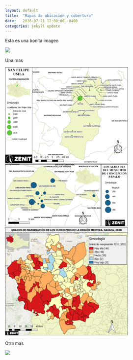 ```yaml
---
layout: default
title:  "Mapas de ubicación y cobertura"
date:   2016-07-21 12:00:00 -0400
categories: jekyll update
---
```


Esta es una bonita imagen

<img src="/images/post/oaxaca/1.png" width="900">

Una mas


<img src="/images/post/usila/San Felipe Usila.png" width="400">



<img src="/images/post/usila/ubicacion.png" width="400">



<img src="/images/post/oaxaca/estadistico.png" width="400">

Otra mas

<img src="/images/post/oaxaca/Mapa 6. Ingreso per cápita.png" width="400">
